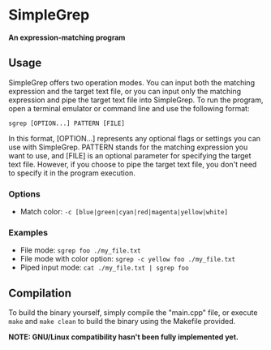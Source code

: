 # SimpleGrep
**An expression-matching program**

## Usage
SimpleGrep offers two operation modes. You can input both the matching expression and the target text file, or you can input only the matching expression and pipe the target text file into SimpleGrep. To run the program, open a terminal emulator or command line and use the following format:

```sgrep [OPTION...] PATTERN [FILE]```

In this format, [OPTION...] represents any optional flags or settings you can use with SimpleGrep. PATTERN stands for the matching expression you want to use, and [FILE] is an optional parameter for specifying the target text file. However, if you choose to pipe the target text file, you don't need to specify it in the program execution.

### Options
* Match color: ```-c [blue|green|cyan|red|magenta|yellow|white]```

### Examples
* File mode: ```sgrep foo ./my_file.txt```
* File mode with color option: ```sgrep -c yellow foo ./my_file.txt```
* Piped input mode: ```cat ./my_file.txt | sgrep foo```

## Compilation
To build the binary yourself, simply compile the "main.cpp" file, or execute ```make``` and ```make clean``` to build the binary using the Makefile provided.

**NOTE: GNU/Linux compatibility hasn't been fully implemented yet.**